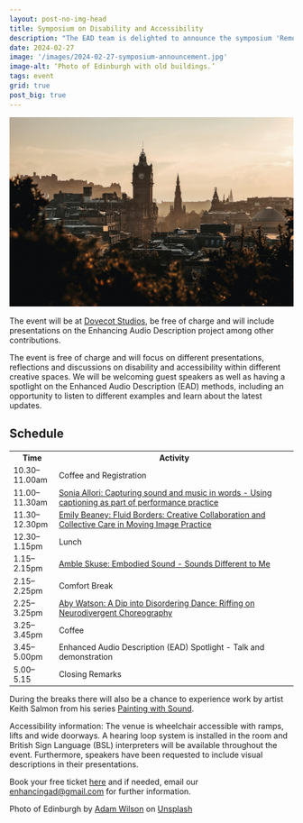 ```yaml
---
layout: post-no-img-head
title: Symposium on Disability and Accessibility
description: "The EAD team is delighted to announce the symposium 'Removing barriers: disability and accessibility in the creative sector' taking place in Edinburgh on Saturday 18th May 2024."
date: 2024-02-27
image: '/images/2024-02-27-symposium-announcement.jpg'
image-alt: ‘Photo of Edinburgh with old buildings.’
tags: event
grid: true
post_big: true
---
```


![Photo of Edinburgh with old buildings.](/images/2024-02-27-symposium-announcement.jpg)

The event will be at [Dovecot Studios](https://dovecotstudios.com/), be free of charge and will include presentations on the Enhancing Audio Description project among other contributions. 

The event is free of charge and will focus on different presentations, reflections and discussions on disability and accessibility within different creative spaces. We will be welcoming guest speakers as well as having a spotlight on the Enhanced Audio Description (EAD) methods, including an opportunity to listen to different examples and learn about the latest updates.

## Schedule

<table style="width:100%">
  <tr>
    <th style="width:16%">Time</th>
    <th style="width:84%">Activity</th>
  </tr>
  <tr>
    <td>10.30–11.00am</td>
    <td>Coffee and Registration</td>
  </tr>
  <tr>
    <td>11.00–11.30am</td>
    <td><a href="symposium-speaker-sonia-allori">Sonia Allori: Capturing sound and music in words - Using captioning as part of performance practice</a></td>
  </tr>
  <tr>
    <td>11.30–12.30pm</td>
    <td><a href="symposium-speaker-emily-beaney">Emily Beaney: Fluid Borders: Creative Collaboration and Collective Care in Moving Image Practice</a></td>
  </tr>
  <tr>
    <td>12.30–1.15pm</td>
    <td>Lunch</td>
  </tr>
  <tr>
    <td>1.15–2.15pm</td>
    <td><a href="symposium-speaker-amble-skuse">Amble Skuse: Embodied Sound - Sounds Different to Me</a></td>
  </tr>
  <tr>
    <td>2.15–2.25pm</td>
    <td>Comfort Break</td>
  </tr>
  <tr>
    <td>2.25–3.25pm</td>
    <td><a href="symposium-speaker-aby-watson">Aby Watson: A Dip into Disordering Dance: Riffing on Neurodivergent Choreography</a></td>
  </tr>
  <tr>
    <td>3.25–3.45pm</td>
    <td>Coffee</td>
  </tr>
 <tr>
    <td>3.45–5.00pm</td>
    <td>Enhanced Audio Description (EAD) Spotlight - Talk and demonstration</td>
  </tr>
 <tr>
    <td>5.00–5.15</td>
    <td>Closing Remarks</td>
  </tr>
</table>

During the breaks there will also be a chance to experience work by artist Keith Salmon from his series [Painting with Sound](symposium-artist-painting-with-sound). 

Accessibility information: The venue is wheelchair accessible with ramps, lifts and wide doorways. A hearing loop system is installed in the room and British Sign Language (BSL) interpreters will be available throughout the event. Furthermore, speakers have been requested to include visual descriptions in their presentations.

Book your free ticket [here](https://tftv.ticketsolve.com/ticketbooth/shows/873658548) and if needed, email our enhancingad@gmail.com for further information. 

Photo of Edinburgh by <a href="https://unsplash.com/@fourcolourblack?utm_content=creditCopyText&utm_medium=referral&utm_source=unsplash">Adam Wilson</a> on <a href="https://unsplash.com/photos/calton-hill-edinburgh-united-kingdom-ktDODr-3tvY?utm_content=creditCopyText&utm_medium=referral&utm_source=unsplash">Unsplash</a>
  